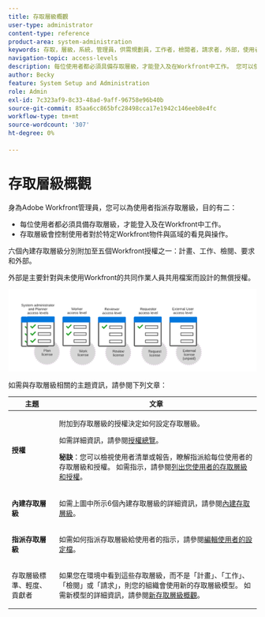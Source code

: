 ```yaml
---
title: 存取層級概觀
user-type: administrator
content-type: reference
product-area: system-administration
keywords: 存取，層級，系統，管理員，供需規劃員，工作者，檢閱者，請求者，外部，使用者
navigation-topic: access-levels
description: 每位使用者都必須具備存取層級，才能登入及在Workfront中工作。 您可以使用存取層級來控制使用者可以檢視特定Workfront物件與區域的內容，以及對這些物件與區域執行的動作。 六個內建存取層級分別附加至Workfront的五個授權之一，分別為計畫、工作、檢閱、要求和外部。
author: Becky
feature: System Setup and Administration
role: Admin
exl-id: 7c323af9-8c33-48ad-9aff-96758e96b40b
source-git-commit: 85aa6cc865bfc28498cca17e1942c146eeb8e4fc
workflow-type: tm+mt
source-wordcount: '307'
ht-degree: 0%

---
```


# 存取層級概觀

<!-- Audited: 12/2023 -->

身為Adobe Workfront管理員，您可以為使用者指派存取層級，目的有二：

* 每位使用者都必須具備存取層級，才能登入及在Workfront中工作。
* 存取層級會控制使用者對於特定Workfront物件與區域的看見與操作。

六個內建存取層級分別附加至五個Workfront授權之一：計畫、工作、檢閱、要求和外部。

外部是主要針對與未使用Workfront的共同作業人員共用檔案而設計的無償授權。

![舊版存取層級和授權](assets/access-levels-and-licenses-old.png)

如需與存取層級相關的主題資訊，請參閱下列文章：

<table style="table-layout:auto"> 
 <col> 
 <col> 
 <thead> 
  <tr> 
   <th>主題</th> 
   <th>文章</th> 
  </tr> 
 </thead> 
 <tbody> 
  <tr> 
   <td><p><strong>授權</strong></p></td> 
   <td> <p>附加到存取層級的授權決定如何設定存取層級。</p> <p>如需詳細資訊，請參閱<a href="../../../administration-and-setup/add-users/access-levels-and-object-permissions/wf-licenses.md" class="MCXref xref">授權總覽</a>。</p> <p><strong>秘訣</strong>：您可以檢視使用者清單或報告，瞭解指派給每位使用者的存取層級和授權。 如需指示，請參閱<a href="../../../administration-and-setup/add-users/access-levels-and-object-permissions/list-access-levels-and-licenses-for-your-users.md" class="MCXref xref">列出您使用者的存取層級和授權</a>。</p> </td> 
  </tr> 
  <tr> 
   <td><strong>內建存取層級</strong></td> 
   <td> <p>如需上圖中所示6個內建存取層級的詳細資訊，請參閱<a href="../../../administration-and-setup/add-users/access-levels-and-object-permissions/default-access-levels-in-workfront.md" class="MCXref xref">內建存取層級</a>。</p> </td> 
  </tr> 
  <tr> 
   <td><strong>指派存取層級</strong></td> 
   <td> <p>如需如何指派存取層級給使用者的指示，請參閱<a href="../../../administration-and-setup/add-users/create-and-manage-users/edit-a-users-profile.md" class="MCXref xref">編輯使用者的設定檔</a>。</p> </td> 
  </tr> 
  <tr> 
   <td>存取層級標準、輕度、貢獻者</td> 
   <td> <p>如果您在環境中看到這些存取層級，而不是「計畫」、「工作」、「檢閱」或「請求」，則您的組織會使用新的存取層級模型。 如需新模型的詳細資訊，請參閱<a href="../../../administration-and-setup/add-users/how-access-levels-work/access-level-overview.md" class="MCXref xref">新存取層級概觀</a>。</p> </td> 
  </tr> 
  <!--
  <tr> 
   <td>Access levels and proofing</td> 
   <td> <p>Your users' access levels can affect proofing for each permission profile. For more information, see the section in the article .</p> </td> 
  </tr> 
  -->
 </tbody> 
</table>
